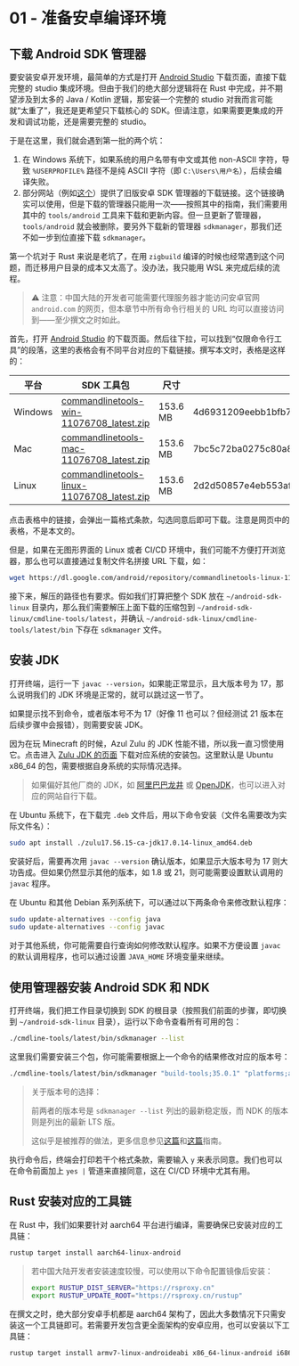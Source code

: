 # 01 - 准备安卓编译环境

## 下载 Android SDK 管理器

要安装安卓开发环境，最简单的方式是打开 [Android Studio](https://developer.android.com/studio) 下载页面，直接下载完整的 studio 集成环境。但由于我们的绝大部分逻辑将在 Rust 中完成，并不期望涉及到太多的 Java / Kotlin 逻辑，那安装一个完整的 studio 对我而言可能就“太重了”，我还是更希望只下载核心的 SDK。但请注意，如果需要更集成的开发和调试功能，还是需要完整的 studio。

于是在这里，我们就会遇到第一批的两个坑：
1. 在 Windows 系统下，如果系统的用户名带有中文或其他 non-ASCII 字符，导致 `%USERPROFILE%` 路径不是纯 ASCII 字符（即 `C:\Users\用户名`），后续会编译失败。
2. 部分网站（例如[这个](https://www.androiddevtools.cn/)）提供了旧版安卓 SDK 管理器的下载链接。这个链接确实可以使用，但是下载的管理器只能用一次——按照其中的指南，我们需要用其中的 `tools/android` 工具来下载和更新内容。但一旦更新了管理器，`tools/android` 就会被删除，要另外下载新的管理器 `sdkmanager`，那我们还不如一步到位直接下载 `sdkmanager`。

第一个坑对于 Rust 来说是老坑了，在用 `zigbuild` 编译的时候也经常遇到这个问题，而迁移用户目录的成本又太高了。没办法，我只能用 WSL 来完成后续的流程。

> ⚠️ 注意：中国大陆的开发者可能需要代理服务器才能访问安卓官网 `android.com` 的网页，但本章节中所有命令行相关的 URL 均可以直接访问到——至少撰文之时如此。

首先，打开 [Android Studio](https://developer.android.com/studio) 的下载页面。然后往下拉，可以找到“仅限命令行工具”的段落，这里的表格会有不同平台对应的下载链接。撰写本文时，表格是这样的：

| 平台    | SDK 工具包                                     | 尺寸     | SHA-256 校验和                                                   |
| ------- | ---------------------------------------------- | -------- | ---------------------------------------------------------------- |
| Windows | [commandlinetools-win-11076708_latest.zip]()   | 153.6 MB | 4d6931209eebb1bfb7c7e8b240a6a3cb3ab24479ea294f3539429574b1eec862 |
| Mac     | [commandlinetools-mac-11076708_latest.zip]()   | 153.6 MB | 7bc5c72ba0275c80a8f19684fb92793b83a6b5c94d4d179fc5988930282d7e64 |
| Linux   | [commandlinetools-linux-11076708_latest.zip]() | 153.6 MB | 2d2d50857e4eb553af5a6dc3ad507a17adf43d115264b1afc116f95c92e5e258 |

点击表格中的链接，会弹出一篇格式条款，勾选同意后即可下载。注意是网页中的表格，不是本文的。

但是，如果在无图形界面的 Linux 或者 CI/CD 环境中，我们可能不方便打开浏览器，那么也可以直接通过复制文件名拼接 URL 下载，如：

``` Bash
wget https://dl.google.com/android/repository/commandlinetools-linux-11076708_latest.zip
```

接下来，解压的路径也有要求。假如我们打算把整个 SDK 放在 `~/android-sdk-linux` 目录内，那么我们需要解压上面下载的压缩包到 `~/android-sdk-linux/cmdline-tools/latest`，并确认 `~/android-sdk-linux/cmdline-tools/latest/bin` 下存在 `sdkmanager` 文件。

## 安装 JDK

打开终端，运行一下 `javac --version`，如果能正常显示，且大版本号为 17，那么说明我们的 JDK 环境是正常的，就可以跳过这一节了。

如果提示找不到命令，或者版本号不为 17（好像 11 也可以？但经测试 21 版本在后续步骤中会报错），则需要安装 JDK。

因为在玩 Minecraft 的时候，Azul Zulu 的 JDK 性能不错，所以我一直习惯使用它。点击进入 [Zulu JDK 的页面](https://www.azul.com/downloads/?version=java-17-lts&os=ubuntu&architecture=x86-64-bit&package=jdk#zulu) 下载对应系统的安装包。这里默认是 Ubuntu x86_64 的包，需要根据自身系统的实际情况选择。

> 如果偏好其他厂商的 JDK，如 [阿里巴巴龙井](https://dragonwell-jdk.io/) 或 [OpenJDK](https://jdk.java.net/archive/)，也可以进入对应的网站自行下载。

在 Ubuntu 系统下，在下载完 `.deb` 文件后，用以下命令安装（文件名需要改为实际文件名）：

``` Bash
sudo apt install ./zulu17.56.15-ca-jdk17.0.14-linux_amd64.deb
```

安装好后，需要再次用 `javac --version` 确认版本，如果显示大版本号为 17 则大功告成。但如果仍然显示其他的版本，如 1.8 或 21，则可能需要设置默认调用的 `javac` 程序。

在 Ubuntu 和其他 Debian 系列系统下，可以通过以下两条命令来修改默认程序：

``` Bash
sudo update-alternatives --config java
sudo update-alternatives --config javac
```

对于其他系统，你可能需要自行查询如何修改默认程序。如果不方便设置 `javac` 的默认调用程序，也可以通过设置 `JAVA_HOME` 环境变量来继续。

## 使用管理器安装 Android SDK 和 NDK

打开终端，我们把工作目录切换到 SDK 的根目录（按照我们前面的步骤，即切换到 `~/android-sdk-linux` 目录），运行以下命令查看所有可用的包：

``` Bash
./cmdline-tools/latest/bin/sdkmanager --list
```

这里我们需要安装三个包，你可能需要根据上一个命令的结果修改对应的版本号：

``` Bash
./cmdline-tools/latest/bin/sdkmanager "build-tools;35.0.1" "platforms;android-35" "ndk;27.2.12479018"
```

> 关于版本号的选择：
> 
> 前两者的版本号是 `sdkmanager --list` 列出的最新稳定版，而 NDK 的版本则是列出的最新 LTS 版。
> 
> 这似乎是被推荐的做法，更多信息参见[这篇](https://developer.android.com/tools/releases/platforms)和[这篇](https://developer.android.com/guide/topics/manifest/uses-sdk-element)指南。

执行命令后，终端会打印若干个格式条款，需要输入 `y` 来表示同意。我们也可以在命令前面加上 `yes |` 管道来直接同意，这在 CI/CD 环境中尤其有用。

## Rust 安装对应的工具链

在 Rust 中，我们如果要针对 aarch64 平台进行编译，需要确保已安装对应的工具链：

``` Bash
rustup target install aarch64-linux-android
```

> 若中国大陆开发者安装速度较慢，可以使用以下命令配置镜像后安装：
>
> ``` Bash
> export RUSTUP_DIST_SERVER="https://rsproxy.cn"
> export RUSTUP_UPDATE_ROOT="https://rsproxy.cn/rustup"
> ```

在撰文之时，绝大部分安卓手机都是 aarch64 架构了，因此大多数情况下只需安装这一个工具链即可。若需要开发包含更全面架构的安卓应用，也可以安装以下工具链：

``` Bash
rustup target install armv7-linux-androideabi x86_64-linux-android i686-linux-android
```
